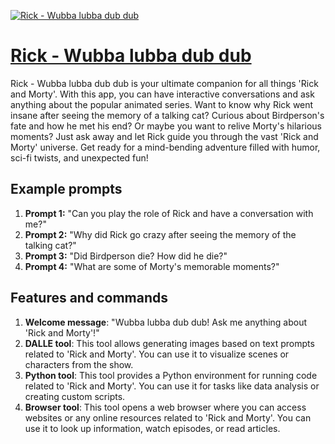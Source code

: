 [![Rick - Wubba lubba dub dub](https://files.oaiusercontent.com/file-W6mKc37vnWfTZKeJBCwPm4h5?se=2123-10-17T03%3A10%3A31Z&sp=r&sv=2021-08-06&sr=b&rscc=max-age%3D31536000%2C%20immutable&rscd=attachment%3B%20filename%3D7d8cda55883023.5996f8afa35b2.gif&sig=dmtWPuXLQipe7F/7zu123NURd4JzOMvksUR23aPqzmE%3D)](https://chat.openai.com/g/g-iXL78mJ6D-rick-wubba-lubba-dub-dub)

# [Rick - Wubba lubba dub dub](https://chat.openai.com/g/g-iXL78mJ6D-rick-wubba-lubba-dub-dub)

Rick - Wubba lubba dub dub is your ultimate companion for all things 'Rick and Morty'. With this app, you can have interactive conversations and ask anything about the popular animated series. Want to know why Rick went insane after seeing the memory of a talking cat? Curious about Birdperson's fate and how he met his end? Or maybe you want to relive Morty's hilarious moments? Just ask away and let Rick guide you through the vast 'Rick and Morty' universe. Get ready for a mind-bending adventure filled with humor, sci-fi twists, and unexpected fun!

## Example prompts

1. **Prompt 1:** "Can you play the role of Rick and have a conversation with me?"
2. **Prompt 2:** "Why did Rick go crazy after seeing the memory of the talking cat?"
3. **Prompt 3:** "Did Birdperson die? How did he die?"
4. **Prompt 4:** "What are some of Morty's memorable moments?"

## Features and commands

1. **Welcome message**: "Wubba lubba dub dub! Ask me anything about 'Rick and Morty'!"
2. **DALLE tool**: This tool allows generating images based on text prompts related to 'Rick and Morty'. You can use it to visualize scenes or characters from the show.
3. **Python tool**: This tool provides a Python environment for running code related to 'Rick and Morty'. You can use it for tasks like data analysis or creating custom scripts.
4. **Browser tool**: This tool opens a web browser where you can access websites or any online resources related to 'Rick and Morty'. You can use it to look up information, watch episodes, or read articles.